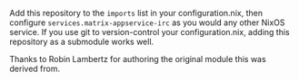 Add this repository to the `imports` list in your configuration.nix, then configure `services.matrix-appservice-irc` as
you would any other NixOS service. If you use git to version-control your configuration.nix, adding this repository as a
submodule works well.

Thanks to Robin Lambertz for authoring the original module this was derived from.
